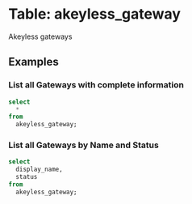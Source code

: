 # Table: akeyless_gateway

Akeyless gateways

## Examples

### List all Gateways with complete information

```sql
select
  *
from
  akeyless_gateway;
```
### List all Gateways by Name and Status

```sql
select
  display_name,
  status
from
  akeyless_gateway;
```
